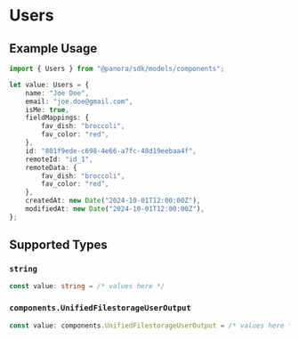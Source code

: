 # Users

## Example Usage

```typescript
import { Users } from "@panora/sdk/models/components";

let value: Users = {
    name: "Joe Doe",
    email: "joe.doe@gmail.com",
    isMe: true,
    fieldMappings: {
        fav_dish: "broccoli",
        fav_color: "red",
    },
    id: "801f9ede-c698-4e66-a7fc-48d19eebaa4f",
    remoteId: "id_1",
    remoteData: {
        fav_dish: "broccoli",
        fav_color: "red",
    },
    createdAt: new Date("2024-10-01T12:00:00Z"),
    modifiedAt: new Date("2024-10-01T12:00:00Z"),
};
```

## Supported Types

### `string`

```typescript
const value: string = /* values here */
```

### `components.UnifiedFilestorageUserOutput`

```typescript
const value: components.UnifiedFilestorageUserOutput = /* values here */
```

